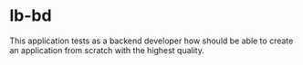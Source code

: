 # lb-bd
This application tests as a backend developer how should be able to create an application from scratch with the highest quality.
